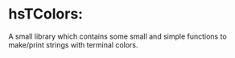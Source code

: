 hsTColors:
==========

A small library which contains some small and simple functions to make/print
strings with terminal colors.
